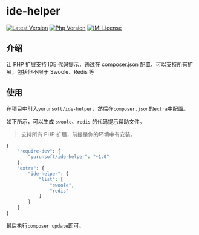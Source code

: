 # ide-helper

[![Latest Version](https://img.shields.io/packagist/v/yurunsoft/ide-helper.svg)](https://packagist.org/packages/yurunsoft/ide-helper)
[![Php Version](https://img.shields.io/badge/php-%3E=7.0-brightgreen.svg)](https://secure.php.net/)
[![IMI License](https://img.shields.io/github/license/yurunsoft/ide-helper.svg)](https://github.com/yurunsoft/ide-helper/blob/master/LICENSE)

## 介绍

让 PHP 扩展支持 IDE 代码提示，通过在 composer.json 配置，可以支持所有扩展，包括但不限于 Swoole、Redis 等

## 使用

在项目中引入`yurunsoft/ide-helper`，然后在`composer.json`的`extra`中配置。

如下所示，可以生成 `swoole`、`redis` 的代码提示帮助文件。

> 支持所有 PHP 扩展，前提是你的环境中有安装。

```php
{
    "require-dev": {
        "yurunsoft/ide-helper": "~1.0"
    },
    "extra": {
        "ide-helper": {
            "list": [
                "swoole",
                "redis"
            ]
        }
    }
}
```

最后执行`composer update`即可。
